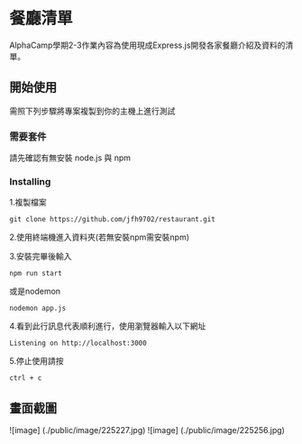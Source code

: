 # 餐廳清單

AlphaCamp學期2-3作業內容為使用現成Express.js開發各家餐廳介紹及資料的清單。



## 開始使用

需照下列步驟將專案複製到你的主機上進行測試


### 需要套件

請先確認有無安裝 node.js 與 npm


### Installing

1.複製檔案

```
git clone https://github.com/jfh9702/restaurant.git
```

2.使用終端機進入資料夾(若無安裝npm需安裝npm)

3.安裝完畢後輸入
```
npm run start 
```
或是nodemon
```
nodemon app.js 
```
4.看到此行訊息代表順利進行，使用瀏覽器輸入以下網址
```
Listening on http://localhost:3000
```
5.停止使用請按
```
ctrl + c
```
## 畫面截圖
![image] (./public/image/225227.jpg)
![image] (./public/image/225256.jpg)
